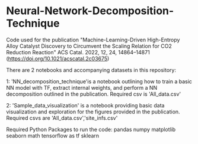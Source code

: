 # Neural-Network-Decomposition-Technique
Code used for the publication "Machine-Learning-Driven High-Entropy Alloy Catalyst Discovery to Circumvent the Scaling Relation for CO2 Reduction Reaction"
ACS Catal. 2022, 12, 24, 14864–14871 (https://doi.org/10.1021/acscatal.2c03675)

There are 2 notebooks and accompanying datasets in this repository:

1: 'NN_decomposition_technique'is a notebook outlining how to train a basic NN model with TF, extract internal weights, and perform a NN decomposition outlined in the publication. Required csv is 'All_data.csv'

2: 'Sample_data_visualization' is a notebook providing basic data visualization and exploration for the figures provided in the publication. Required csvs are 'All_data.csv','site_infs.csv'

Required Python Packages to run the code:
pandas
numpy
matplotlib
seaborn
math
tensorflow as tf
sklearn
